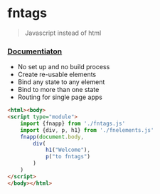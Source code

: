 # fntags

> Javascript instead of html

### [Documentiaton](https://narcolepticsnowman.github.io/fntags)

- No set up and no build process
- Create re-usable elements
- Bind any state to any element
- Bind to more than one state
- Routing for single page apps

```html
<html><body>
<script type="module">
    import {fnapp} from './fntags.js'
    import {div, p, h1} from './fnelements.js'
    fnapp(document.body,
        div(
            h1("Welcome"),
            p("to fntags")
        )
    ) 
</script>
</body></html>
```